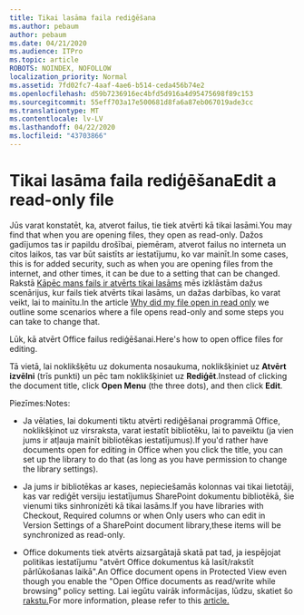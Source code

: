 ```yaml
---
title: Tikai lasāma faila rediģēšana
ms.author: pebaum
author: pebaum
ms.date: 04/21/2020
ms.audience: ITPro
ms.topic: article
ROBOTS: NOINDEX, NOFOLLOW
localization_priority: Normal
ms.assetid: 7fd02fc7-4aaf-4ae6-b514-ceda456b74e2
ms.openlocfilehash: d59b7236916ec4bfd5d916a4d95475698f89c153
ms.sourcegitcommit: 55eff703a17e500681d8fa6a87eb067019ade3cc
ms.translationtype: MT
ms.contentlocale: lv-LV
ms.lasthandoff: 04/22/2020
ms.locfileid: "43703866"
---
```

# <a name="edit-a-read-only-file"></a><span data-ttu-id="1c8e1-102">Tikai lasāma faila rediģēšana</span><span class="sxs-lookup"><span data-stu-id="1c8e1-102">Edit a read-only file</span></span>

<span data-ttu-id="1c8e1-103">Jūs varat konstatēt, ka, atverot failus, tie tiek atvērti kā tikai lasāmi.</span><span class="sxs-lookup"><span data-stu-id="1c8e1-103">You may find that when you are opening files, they open as read-only.</span></span> <span data-ttu-id="1c8e1-104">Dažos gadījumos tas ir papildu drošībai, piemēram, atverot failus no interneta un citos laikos, tas var būt saistīts ar iestatījumu, ko var mainīt.</span><span class="sxs-lookup"><span data-stu-id="1c8e1-104">In some cases, this is for added security, such as when you are opening files from the internet, and other times, it can be due to a setting that can be changed.</span></span> <span data-ttu-id="1c8e1-105">Rakstā [Kāpēc mans fails ir atvērts tikai lasāms](https://support.office.com/article/Why-did-my-file-open-read-only-3ab4b792-da50-4b38-8628-14c64e1f1d15) mēs izklāstām dažus scenārijus, kur fails tiek atvērts tikai lasāms, un dažas darbības, ko varat veikt, lai to mainītu.</span><span class="sxs-lookup"><span data-stu-id="1c8e1-105">In the article [Why did my file open in read only](https://support.office.com/article/Why-did-my-file-open-read-only-3ab4b792-da50-4b38-8628-14c64e1f1d15) we outline some scenarios where a file opens read-only and some steps you can take to change that.</span></span>

<span data-ttu-id="1c8e1-106">Lūk, kā atvērt Office failus rediģēšanai.</span><span class="sxs-lookup"><span data-stu-id="1c8e1-106">Here's how to open office files for editing.</span></span>

<span data-ttu-id="1c8e1-107">Tā vietā, lai noklikšķētu uz dokumenta nosaukuma, noklikšķiniet uz **Atvērt izvēlni** (trīs punkti) un pēc tam noklikšķiniet uz **Rediģēt**.</span><span class="sxs-lookup"><span data-stu-id="1c8e1-107">Instead of clicking the document title, click **Open Menu** (the three dots), and then click **Edit**.</span></span>

<span data-ttu-id="1c8e1-108">Piezīmes:</span><span class="sxs-lookup"><span data-stu-id="1c8e1-108">Notes:</span></span>

- <span data-ttu-id="1c8e1-109">Ja vēlaties, lai dokumenti tiktu atvērti rediģēšanai programmā Office, noklikšķinot uz virsraksta, varat iestatīt bibliotēku, lai to paveiktu (ja vien jums ir atļauja mainīt bibliotēkas iestatījumus).</span><span class="sxs-lookup"><span data-stu-id="1c8e1-109">If you'd rather have documents open for editing in Office when you click the title, you can set up the library to do that (as long as you have permission to change the library settings).</span></span>

- <span data-ttu-id="1c8e1-110">Ja jums ir bibliotēkas ar kases, nepieciešamās kolonnas vai tikai lietotāji, kas var rediģēt versiju iestatījumus SharePoint dokumentu bibliotēkā, šie vienumi tiks sinhronizēti kā tikai lasāms.</span><span class="sxs-lookup"><span data-stu-id="1c8e1-110">If you have libraries with Checkout, Required columns or when Only users who can edit in Version Settings of a SharePoint document library,these items will be synchronized as read-only.</span></span>

- <span data-ttu-id="1c8e1-111">Office dokuments tiek atvērts aizsargātajā skatā pat tad, ja iespējojat politikas iestatījumu "atvērt Office dokumentus kā lasīt/rakstīt pārlūkošanas laikā".</span><span class="sxs-lookup"><span data-stu-id="1c8e1-111">An Office document opens in Protected View even though you enable the "Open Office documents as read/write while browsing" policy setting.</span></span> <span data-ttu-id="1c8e1-112">Lai iegūtu vairāk informācijas, lūdzu, skatiet šo [rakstu.](https://support.microsoft.com/help/983047/an-office-document-opens-in-protected-view-even-though-you-enable-the)</span><span class="sxs-lookup"><span data-stu-id="1c8e1-112">For more information, please refer to this [article.](https://support.microsoft.com/help/983047/an-office-document-opens-in-protected-view-even-though-you-enable-the)</span></span>

